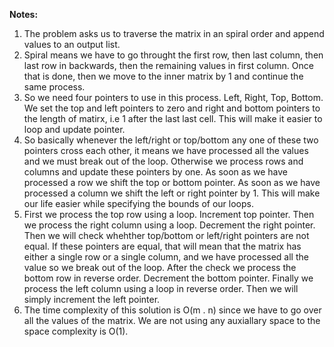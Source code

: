 **Notes:**

1. The problem asks us to traverse the matrix in an spiral order and append values to an output list.
2. Spiral means we have to go throught the first row, then last column, then last row in backwards, then the remaining values in first column. Once that is done, then we move to the inner matrix by 1 and continue the same process.
3. So we need four pointers to use in this process. Left, Right, Top, Bottom. We set the top and left pointers to zero and right and bottom pointers to the length of matirx, i.e 1 after the last last cell. This will make it easier to loop and update pointer.
4. So basically whenever the left/right or top/bottom any one of these two pointers cross each other, it means we have processed all the values and we must break out of the loop. Otherwise we process rows and columns and update these pointers by one. As soon as we have processed a row we shift the top or bottom pointer. As soon as we have processed a column we shift the left or right pointer by 1. This will make our life easier while specifying the bounds of our loops.
5. First we process the top row using a loop. Increment top pointer. Then we process the right column using a loop. Decrement the right pointer. Then we will check whehther top/bottom or left/right pointers are not equal. If these pointers are equal, that will mean that the matrix has either a single row or a single column, and we have processed all the value so we break out of the loop. After the check we process the bottom row in reverse order. Decrement the bottom pointer. Finally we process the left column using a loop in reverse order. Then we will simply increment the left pointer.
6. The time complexity of this solution is O(m . n) since we have to go over all the values of the matrix. We are not using any auxiallary space to the space complexity is O(1).
